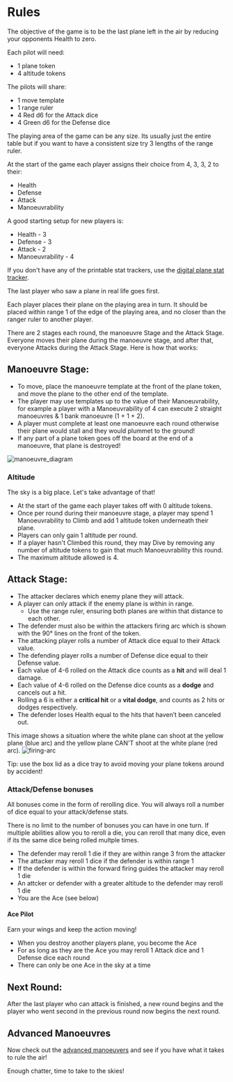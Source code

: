 # Rules

The objective of the game is to be the last plane left in the air by reducing your opponents Health to zero.

Each pilot will need:

- 1 plane token
- 4 altitude tokens

The pilots will share:

- 1 move template
- 1 range ruler
- 4 Red d6 for the Attack dice
- 4 Green d6 for the Defense dice

The playing area of the game can be any size. Its usually just the entire table but if you want to have a consistent size try 3 lengths of the range ruler.

At the start of the game each player assigns their choice from 4, 3, 3, 2 to their:

- Health
- Defense
- Attack
- Manoeuvrability

A good starting setup for new players is:

- Health - 3
- Defense - 3
- Attack - 2
- Manoeuvrability - 4

If you don't have any of the printable stat trackers, use the <a href="https://squadronleader.wollivan.dev/rules/advanced-manoeuvres">digital plane stat tracker</a>.

The last player who saw a plane in real life goes first.

Each player places their plane on the playing area in turn.
It should be placed within range 1 of the edge of the playing area, and no closer than the ranger ruler to another player.

There are 2 stages each round, the manoeuvre Stage and the Attack Stage.
Everyone moves their plane during the manoeuvre stage, and after that, everyone Attacks during the Attack Stage.
Here is how that works:

## Manoeuvre Stage:

- To move, place the manoeuvre template at the front of the plane token, and move the plane to the other end of the template.
- The player may use templates up to the value of their Manoeuvrability, for example a player with a Manoeuvrability of 4 can execute 2 straight manoeuvres & 1 bank manoeuvre (1 + 1 + 2).
- A player must complete at least one manoeuvre each round otherwise their plane would stall and they would plummet to the ground!
- If any part of a plane token goes off the board at the end of a manoeuvre, that plane is destroyed!

![manoeuvre_diagram](https://raw.githubusercontent.com/Wollivan/SquadronLeader/main/Rules/ManoeuvreExamples/manoeuvres.png)

### Altitude

The sky is a big place. Let's take advantage of that!

- At the start of the game each player takes off with 0 altitude tokens.
- Once per round during their manoeuvre stage, a player may spend 1 Manoeuvrability to Climb and add 1 altitude token underneath their plane.
- Players can only gain 1 altitude per round.
- If a player hasn't Climbed this round, they may Dive by removing any number of altitude tokens to gain that much Manoeuvrability this round.
- The maximum altitude allowed is 4.

## Attack Stage:

- The attacker declares which enemy plane they will attack.
- A player can only attack if the enemy plane is within in range.
  - Use the range ruler, ensuring both planes are within that distance to each other.
- The defender must also be within the attackers firing arc which is shown with the 90° lines on the front of the token.
- The attacking player rolls a number of Attack dice equal to their Attack value.
- The defending player rolls a number of Defense dice equal to their Defense value.
- Each value of 4-6 rolled on the Attack dice counts as a **hit** and will deal 1 damage.
- Each value of 4-6 rolled on the Defense dice counts as a **dodge** and cancels out a hit.
- Rolling a 6 is either a **critical hit** or a **vital dodge**, and counts as 2 hits or dodges respectively.
- The defender loses Health equal to the hits that haven’t been canceled out.

This image shows a situation where the white plane can shoot at the yellow plane (blue arc) and the yellow plane CAN'T shoot at the white plane (red arc).
![firing-arc](https://user-images.githubusercontent.com/91621088/167209670-d14cfa27-6109-4bee-8a9e-e8c88d571aa2.jpg)

Tip: use the box lid as a dice tray to avoid moving your plane tokens around by accident!

### Attack/Defense bonuses

All bonuses come in the form of rerolling dice. You will always roll a number of dice equal to your attack/defense stats.

There is no limit to the number of bonuses you can have in one turn. If multiple abilities allow you to reroll a die, you can reroll that many dice, even if its the same dice being rolled multple times.

- The defender may reroll 1 die if they are within range 3 from the attacker
- The attacker may reroll 1 dice if the defender is within range 1
- If the defender is within the forward firing guides the attacker may reroll 1 die
- An attcker or defender with a greater altitude to the defender may reroll 1 die
- You are the Ace (see below)

#### Ace Pilot

Earn your wings and keep the action moving!

- When you destroy another players plane, you become the Ace
- For as long as they are the Ace you may reroll 1 Attack dice and 1 Defense dice each round
- There can only be one Ace in the sky at a time

## Next Round:

After the last player who can attack is finished, a new round begins and the player who went second in the previous round now begins the next round.

## Advanced Manoeuvres

Now check out the <a href="https://squadronleader.wollivan.dev/rules/advanced-manoeuvres">advanced manoeuvers</a> and see if you have what it takes to rule the air!

Enough chatter, time to take to the skies!
